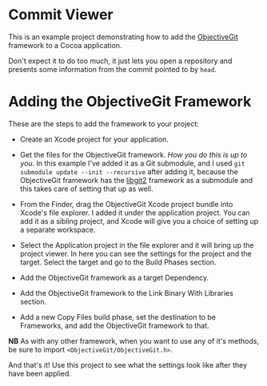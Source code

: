 # Commit Viewer

This is an example project demonstrating how to add the [ObjectiveGit][2] framework to a Cocoa application.

Don't expect it to do too much, it just lets you open a repository and presents some information from the commit pointed to by `head`.

# Adding the ObjectiveGit Framework

These are the steps to add the framework to your project:

- Create an Xcode project for your application.

- Get the files for the ObjectiveGit framework. *How you do this is up to you*. In this example I've added it as a Git submodule, and I used `git submodule update --init --recursive` after adding it, because the ObjectiveGit framework has the [libgit2][1] framework as a submodule and this takes care of setting that up as well.

- From the Finder, drag the ObjectiveGit Xcode project bundle into Xcode's file explorer. I added it under the application project. You can add it as a sibling project, and Xcode will give you a choice of setting up a separate workspace.
    
- Select the Application project in the file explorer and it will bring up the project viewer. In here you can see the settings for the project and the target. Select the target and go to the Build Phases section.
    
- Add the ObjectiveGit framework as a target Dependency.

- Add the ObjectiveGit framework to the Link Binary With Libraries section.

- Add a new Copy Files build phase, set the destination to be Frameworks, and add the ObjectiveGit framework to that.

**NB** As with any other framework, when you want to use any of it's methods, be sure to import `<ObjectiveGit/ObjectiveGit.h>`.

And that's it! Use this project to see what the settings look like after they have been applied.

[1]: https://github.com/libgit2/libgit2
[2]: https://github.com/libgit2/objective-git
